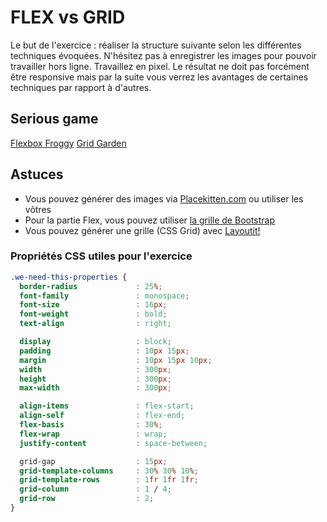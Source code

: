 # FLEX vs GRID
Le but de l'exercice : réaliser la structure suivante selon les différentes techniques évoquées. N'hésitez pas à enregistrer les images pour pouvoir travailler hors ligne. Travaillez en pixel. Le résultat ne doit pas forcément être responsive mais par la suite vous verrez les avantages de certaines techniques par rapport à d'autres.

## Serious game
<a href="http://flexboxfroggy.com/#fr">Flexbox Froggy</a>
<a href="http://cssgridgarden.com/#fr">Grid Garden</a>

## Astuces
- Vous pouvez générer des images via <a href="https://placekitten.com/">Placekitten.com</a> ou utiliser les vôtres
- Pour la partie Flex, vous pouvez utiliser <a href="https://getbootstrap.com/docs/5.2/layout/grid/">la grille de Bootstrap</a>
- Vous pouvez générer une grille (CSS Grid) avec <a href="https://grid.layoutit.com/">Layoutit!</a>

### Propriétés CSS utiles pour l'exercice
```css
.we-need-this-properties {
  border-radius             : 25%;
  font-family               : monospace;
  font-size                 : 16px;
  font-weight               : bold;
  text-align                : right;

  display                   : block;
  padding                   : 10px 15px;
  margin                    : 10px 15px 10px;
  width                     : 300px;
  height                    : 300px;
  max-width                 : 300px;

  align-items               : flex-start;
  align-self                : flex-end;
  flex-basis                : 30%;
  flex-wrap                 : wrap;
  justify-content           : space-between;

  grid-gap                  : 15px;
  grid-template-columns     : 30% 30% 10%;
  grid-template-rows        : 1fr 1fr 1fr;
  grid-column               : 1 / 4;
  grid-row                  : 2;
}
```
